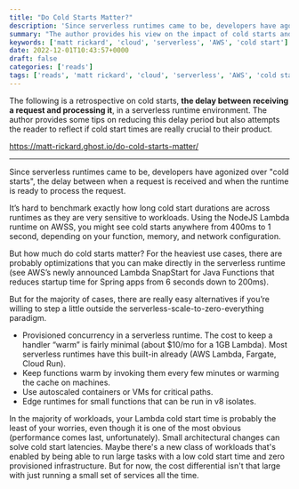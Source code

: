 ```yaml
---
title: "Do Cold Starts Matter?"
description: 'Since serverless runtimes came to be, developers have agonized over "cold starts", the delay between when a request is received and when the runtime is ready to process the request...'
summary: "The author provides his view on the impact of cold starts and some tips to reduce its time"
keywords: ['matt rickard', 'cloud', 'serverless', 'AWS', 'cold start']
date: 2022-12-01T10:43:57+0000
draft: false
categories: ['reads']
tags: ['reads', 'matt rickard', 'cloud', 'serverless', 'AWS', 'cold start']
---
```


The following is a retrospective on cold starts, **the delay between receiving a request and processing it**, in a serverless runtime environment. The author provides some tips on reducing this delay period but also attempts the reader to reflect if cold start times are really crucial to their product.

https://matt-rickard.ghost.io/do-cold-starts-matter/

---

Since serverless runtimes came to be, developers have agonized over "cold starts", the delay between when a request is received and when the runtime is ready to process the request.

It’s hard to benchmark exactly how long cold start durations are across runtimes as they are very sensitive to workloads. Using the NodeJS Lambda runtime on AWSS, you might see cold starts anywhere from 400ms to 1 second, depending on your function, memory, and network configuration.
>
But how much do cold starts matter? For the heaviest use cases, there are probably optimizations that you can make directly in the serverless runtime (see AWS’s newly announced Lambda SnapStart for Java Functions that reduces startup time for Spring apps from 6 seconds down to 200ms).
>
But for the majority of cases, there are really easy alternatives if you’re willing to step a little outside the serverless-scale-to-zero-everything paradigm.

- Provisioned concurrency in a serverless runtime. The cost to keep a handler “warm” is fairly minimal (about $10/mo for a 1GB Lambda). Most serverless runtimes have this built-in already (AWS Lambda, Fargate, Cloud Run).
- Keep functions warm by invoking them every few minutes or warming the cache on machines.
- Use autoscaled containers or VMs for critical paths.
- Edge runtimes for small functions that can be run in v8 isolates.
>
In the majority of workloads, your Lambda cold start time is probably the least of your worries, even though it is one of the most obvious (performance comes last, unfortunately). Small architectural changes can solve cold start latencies. Maybe there's a new class of workloads that's enabled by being able to run large tasks with a low cold start time and zero provisioned infrastructure. But for now, the cost differential isn't that large with just running a small set of services all the time.